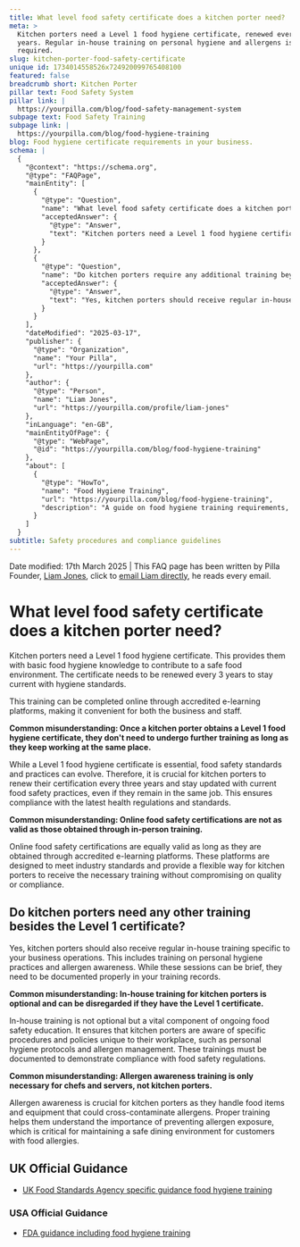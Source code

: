 ```yaml
---
title: What level food safety certificate does a kitchen porter need?
meta: >
  Kitchen porters need a Level 1 food hygiene certificate, renewed every 3
  years. Regular in-house training on personal hygiene and allergens is also
  required.
slug: kitchen-porter-food-safety-certificate
unique id: 1734014558526x724920099765408100
featured: false
breadcrumb short: Kitchen Porter
pillar text: Food Safety System
pillar link: |
  https://yourpilla.com/blog/food-safety-management-system
subpage text: Food Safety Training
subpage link: |
  https://yourpilla.com/blog/food-hygiene-training
blog: Food hygiene certificate requirements in your business.
schema: |
  {
    "@context": "https://schema.org",
    "@type": "FAQPage",
    "mainEntity": [
      {
        "@type": "Question",
        "name": "What level food safety certificate does a kitchen porter need?",
        "acceptedAnswer": {
          "@type": "Answer",
          "text": "Kitchen porters need a Level 1 food hygiene certificate. This provides them with basic food hygiene knowledge to contribute to a safe food environment. The certificate must be renewed every 3 years to remain current with hygiene standards. This training is conveniently available online through accredited e-learning platforms."
        }
      },
      {
        "@type": "Question",
        "name": "Do kitchen porters require any additional training beyond the Level 1 certificate?",
        "acceptedAnswer": {
          "@type": "Answer",
          "text": "Yes, kitchen porters should receive regular in-house training specific to their business operations. This training covers personal hygiene practices and allergen awareness. Although these sessions can be brief, they must be properly documented in training records to ensure compliance with food safety regulations."
        }
      }
    ],
    "dateModified": "2025-03-17",
    "publisher": {
      "@type": "Organization",
      "name": "Your Pilla",
      "url": "https://yourpilla.com"
    },
    "author": {
      "@type": "Person",
      "name": "Liam Jones",
      "url": "https://yourpilla.com/profile/liam-jones"
    },
    "inLanguage": "en-GB",
    "mainEntityOfPage": {
      "@type": "WebPage",
      "@id": "https://yourpilla.com/blog/food-hygiene-training"
    },
    "about": [
      {
        "@type": "HowTo",
        "name": "Food Hygiene Training",
        "url": "https://yourpilla.com/blog/food-hygiene-training",
        "description": "A guide on food hygiene training requirements, including what certification levels are needed for different roles in a food business."
      }
    ]
  }
subtitle: Safety procedures and compliance guidelines
---
```


Date modified: 17th March 2025 | This FAQ page has been written by Pilla Founder, [Liam Jones](https://yourpilla.com/profile/liam-jones), click to [email Liam directly](https://mailto:liam@yourpilla.com), he reads every email.

# What level food safety certificate does a kitchen porter need?

Kitchen porters need a Level 1 food hygiene certificate. This provides them with basic food hygiene knowledge to contribute to a safe food environment. The certificate needs to be renewed every 3 years to stay current with hygiene standards.

This training can be completed online through accredited e-learning platforms, making it convenient for both the business and staff.

**Common misunderstanding: Once a kitchen porter obtains a Level 1 food hygiene certificate, they don't need to undergo further training as long as they keep working at the same place.**

While a Level 1 food hygiene certificate is essential, food safety standards and practices can evolve. Therefore, it is crucial for kitchen porters to renew their certification every three years and stay updated with current food safety practices, even if they remain in the same job. This ensures compliance with the latest health regulations and standards.

**Common misunderstanding: Online food safety certifications are not as valid as those obtained through in-person training.**

Online food safety certifications are equally valid as long as they are obtained through accredited e-learning platforms. These platforms are designed to meet industry standards and provide a flexible way for kitchen porters to receive the necessary training without compromising on quality or compliance.

## Do kitchen porters need any other training besides the Level 1 certificate?

Yes, kitchen porters should also receive regular in-house training specific to your business operations. This includes training on personal hygiene practices and allergen awareness. While these sessions can be brief, they need to be documented properly in your training records.

**Common misunderstanding: In-house training for kitchen porters is optional and can be disregarded if they have the Level 1 certificate.**

In-house training is not optional but a vital component of ongoing food safety education. It ensures that kitchen porters are aware of specific procedures and policies unique to their workplace, such as personal hygiene protocols and allergen management. These trainings must be documented to demonstrate compliance with food safety regulations.

**Common misunderstanding: Allergen awareness training is only necessary for chefs and servers, not kitchen porters.**

Allergen awareness is crucial for kitchen porters as they handle food items and equipment that could cross-contaminate allergens. Proper training helps them understand the importance of preventing allergen exposure, which is critical for maintaining a safe dining environment for customers with food allergies.

## UK Official Guidance

-   [UK Food Standards Agency specific guidance food hygiene training](https://www.food.gov.uk/business-guidance/food-hygiene-for-your-business?utm_source=chatgpt.com)
    

### USA Official Guidance

-   [FDA guidance including food hygiene training](https://www.fda.gov/food/retail-food-protection/retail-food-industryregulatory-assistance-training)
